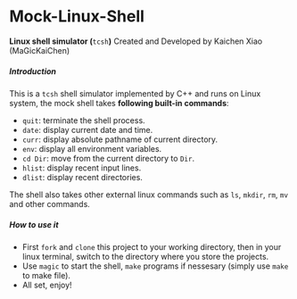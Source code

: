 # Mock-Linux-Shell
**Linux shell simulator (**`tcsh`**)**
Created and Developed by Kaichen Xiao (MaGicKaiChen)

##### Introduction
This is a `tcsh` shell simulator implemented by C++ and runs on Linux system, the mock shell takes **following built-in commands**:

  * `quit`: terminate the shell process.
  * `date`: display current date and time.
  * `curr`: display absolute pathname of current directory.
  * `env`: display all environment variables.
  * `cd Dir`: move from the current directory to `Dir`.
  * `hlist`: display recent input lines.
  * `dlist`: display recent directories.

The shell also takes other external linux commands such as `ls`, `mkdir`, `rm`, `mv` and other commands.

##### How to use it
* First `fork` and `clone` this project to your working directory, then in your linux terminal, switch to the directory where you store the projects.
* Use `magic` to start the shell, `make` programs if nessesary (simply use `make` to make file).
* All set, enjoy!
